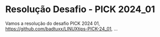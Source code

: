 # Resolução Desafio - PICK 2024_01

Vamos a resolução do desafio PICK 2024 01, https://github.com/badtuxx/LINUXtips-PICK-24_01, ...
